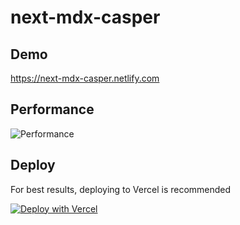 # next-mdx-casper

## Demo
    
https://next-mdx-casper.netlify.com

## Performance

![Performance](https://user-images.githubusercontent.com/21350755/153334702-7aa67798-13ea-4c72-9f27-2253115d9eef.png)


## Deploy 

For best results, deploying to Vercel is recommended

[![Deploy with Vercel](https://vercel.com/button)](https://vercel.com/new/clone?repository-url=https%3A%2F%2Fgithub.com%2Froninro%2Fnext-mdx-casper&project-name=next-mdx-casper)
